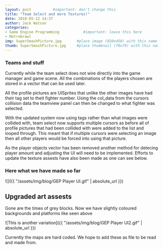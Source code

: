 ```yaml
---
layout: post          #important: don't change this
title: "Team Select and more Textures!"
date: 2018-05-12 14:37
author: Jack Watson
categories:
- Game Engine Programming           #important: leave this here
- Metrobrawl
img: SuperSmashPicture.jpg       #place image (850x450) with this name in /assets/img/blog/
thumb: SuperSmashPicture.jpg     #place thumbnail (70x70) with this name in /assets/img/blog/thumbs/
---
```


<!--more-->
### Teams and stuff 
Currently while the team select does not wire directly into the game manager and game scene. All the combinations of the players chosen are
stored in a vector that can be used later.

All the profile pictures are UISprites that unlike the other images have had their tag set to theit fighter number. Using the col_data from 
the cursors collision data the teamview panel can then be changed to what fighter was selected. 

With the updated system now using tags rather than what images were collided with, team select now supports multiple cursors as before all 
of profile pictures that had been collided with were added to the list and looped through. This meant that if multiple cursors were 
selecting an image then all other players would be forced into using that picture.

As the player objects vector has been removed another method for detecing player amount and adjusting the UI will need to be implemented.
Efforts to update the texture assests have also been made as one can see below.

### Here what we have made so far
![]({{ "/assets/img/blog/GEP Player UI.gif" | absolute_url }})

## Upgraded art assests

Gone are the times of grey blocks. Now we have slightly coloured backgrounds and platforms like seen above

![This is another variation]({{ "/assets/img/blog/GEP Player UI2.gif" | absolute_url }})

Currently the maps are hard coded. We hope to add these as file to be read and made from.


